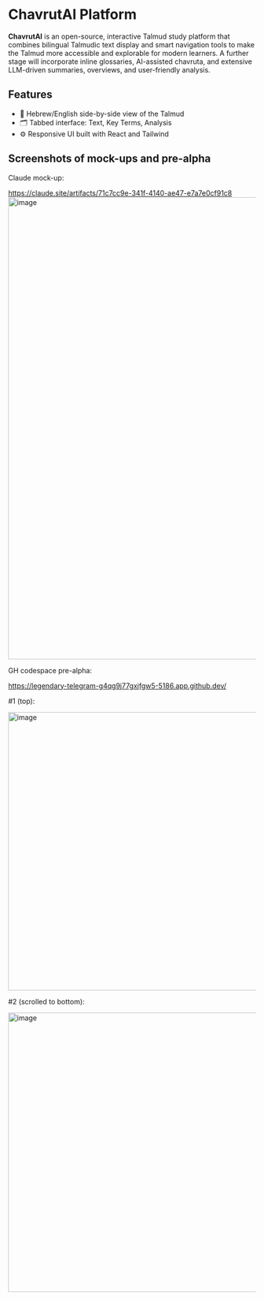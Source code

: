 # ChavrutAI Platform

**ChavrutAI** is an open-source, interactive Talmud study platform that combines bilingual Talmudic text display and smart navigation tools to make the Talmud more accessible and explorable for modern learners.
A further stage will incorporate inline glossaries, AI-assisted chavruta, and extensive LLM-driven summaries, overviews, and user-friendly analysis.

## Features

- 📖 Hebrew/English side-by-side view of the Talmud
- 🗂 Tabbed interface: Text, Key Terms, Analysis
- ⚙️ Responsive UI built with React and Tailwind

## Screenshots of mock-ups and pre-alpha
Claude mock-up:

https://claude.site/artifacts/71c7cc9e-341f-4140-ae47-e7a7e0cf91c8
<img width="938" alt="image" src="https://github.com/user-attachments/assets/9a4f9867-ee06-497b-89ac-6c3b11b61ef6" />

GH codespace pre-alpha: 

https://legendary-telegram-g4qg9j77gxjfgw5-5186.app.github.dev/

#1 (top):

<img width="565" alt="image" src="https://github.com/user-attachments/assets/1a1fbcc4-9a5d-4ea2-93c3-5ffc6fb0d829" />

#2 (scrolled to bottom):

<img width="567" alt="image" src="https://github.com/user-attachments/assets/b8eec89c-494b-4b18-98d1-3d014c8dc9f8" />




